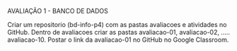 <div3> AVALIAÇÃO 1 - BANCO DE DADOS </div3>


Criar um repositorio (bd-info-p4) com as pastas avaliacoes e atividades no GitHub.
Dentro de avaliacoes criar as pastas avaliacao-01, avaliacao-02, ..... avaliacao-10.
Postar o link da avaliacao-01 no GitHub no Google Classroom.
